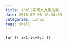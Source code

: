 ```yaml
---
title: shell实现九九乘法表
date: 2018-02-06 16:34:59
categories: Linux
tags: shell
---
```

```shell
for (( i=1;i<=9;i ))
```